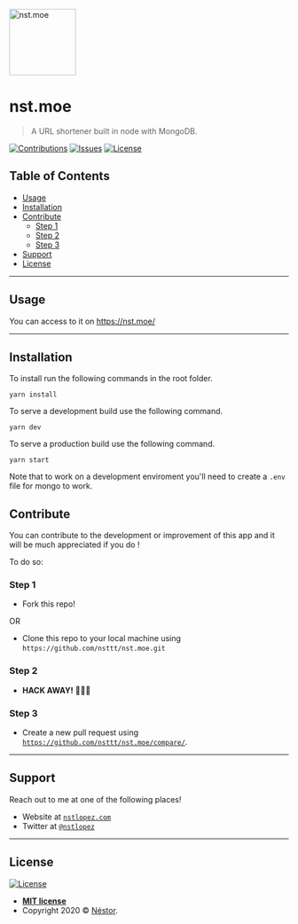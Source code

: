 <a href="http://www.nstlopez.com/githunter/"><img src="https://i.imgur.com/aYWkEVW.png" title="nst.moe" alt="nst.moe" height="120" /></a>

# nst.moe

> A URL shortener built in node with MongoDB.

[![Contributions](https://img.shields.io/badge/contributions-welcome-blue?style=flat-square)](https://github.com/nsttt/githunter/compare/) [![Issues](https://img.shields.io/github/issues/nsttt/githunter?style=flat-square)](https://github.com/Nsttt/githunter/issues) [![License](https://img.shields.io/github/license/nsttt/githunter?style=flat-square)](https://github.com/Nsttt/githunter/blob/master/LICENSE.txt)

## Table of Contents

- [Usage](#usage)
- [Installation](#installation)
- [Contribute](#contribute)
  - [Step 1](#step-1)
  - [Step 2](#step-2)
  - [Step 3](#step-3)
- [Support](#support)
- [License](#license)

---

## Usage

You can access to it on https://nst.moe/

---

## Installation

To install run the following commands in the root folder.

```shell
yarn install
```

To serve a development build use the following command.

```shell
yarn dev
```

To serve a production build use the following command.

```shell
yarn start
```

Note that to work on a development enviroment you'll need to create a `.env` file for mongo to work.

## Contribute

You can contribute to the development or improvement of this app and it will be much appreciated if you do !

To do so:

### Step 1

- Fork this repo!

OR

- Clone this repo to your local machine using `https://github.com/nsttt/nst.moe.git`

### Step 2

- **HACK AWAY!** 🔨🔨🔨

### Step 3

- Create a new pull request using <a href="https://github.com/nsttt/nst.moe/compare/" target="_blank">`https://github.com/nsttt/nst.moe/compare/`</a>.

---

## Support

Reach out to me at one of the following places!

- Website at <a href="http://nstlopez.com" target="_blank">`nstlopez.com`</a>
- Twitter at <a href="http://twitter.com/nstlopez" target="_blank">`@nstlopez`</a>

---

## License

[![License](https://img.shields.io/github/license/nsttt/githunter?style=flat-square)](https://github.com/Nsttt/githunter/blob/master/LICENSE.txt)

- **[MIT license](http://opensource.org/licenses/mit)**
- Copyright 2020 © <a href="http://nstlopez.com" target="_blank">Néstor</a>.
